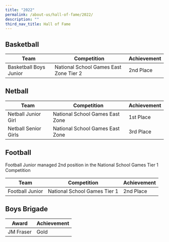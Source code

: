 ```yaml
---
title: "2022"
permalink: /about-us/hall-of-fame/2022/
description: ""
third_nav_title: Hall of Fame
---
```

##  Basketball

| Team | Competition | Achievement |
| -------- | -------- | -------- |
| Basketball Boys Junior    | National School Games East Zone Tier 2    | 2nd Place   |


## Netball


| Team | Competition | Achievement |
| -------- | -------- | -------- |
| Netball Junior Girl   | National School Games East Zone    | 1st Place   |
| Netball Senior Girls  | National School Games East Zone    | 3rd Place     |

## Football

Football Junior managed 2nd position in the National School Games Tier 1 Competition

| Team | Competition | Achievement |
| -------- | -------- | -------- |
| Football Junior   | National School Games Tier 1     | 2nd Place   

## Boys Brigade

| Award | Achievement |
| -------- | -------- |
| JM Fraser    | Gold